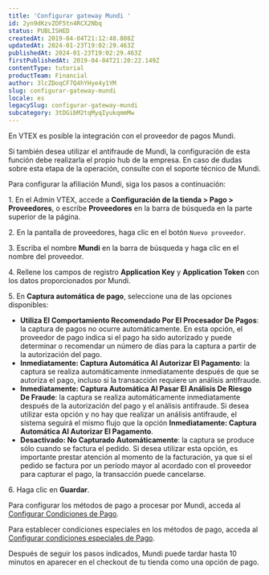 ```yaml
---
title: 'Configurar gateway Mundi '
id: 2yn9dKzvZOF5tn4RCX2Nbq
status: PUBLISHED
createdAt: 2019-04-04T21:12:48.808Z
updatedAt: 2024-01-23T19:02:29.463Z
publishedAt: 2024-01-23T19:02:29.463Z
firstPublishedAt: 2019-04-04T21:20:22.149Z
contentType: tutorial
productTeam: Financial
author: 3lcZDoqCF7Q4hYHye4y1YM
slug: configurar-gateway-mundi
locale: es
legacySlug: configurar-gateway-mundi
subcategory: 3tDGibM2tqMyqIyukqmmMw
---
```


En VTEX es posible la integración con el proveedor de pagos Mundi.

<div class= "alert alert-warning">
Si también desea utilizar el antifraude de Mundi, la configuración de esta función debe realizarla el propio hub de la empresa. En caso de dudas sobre esta etapa de la operación, consulte con el soporte técnico de Mundi.
</div>

Para configurar la afiliación Mundi, siga los pasos a continuación:

<ui>1. En el Admin VTEX, accede a __Configuración de la tienda > Pago > Proveedores__, o escribe __Proveedores__ en la barra de búsqueda en la parte superior de la página.</ui>

<ui>2. En la pantalla de proveedores, haga clic en el botón `Nuevo proveedor`.</ui>

<ui>3. Escriba el nombre __Mundi__ en la barra de búsqueda y haga clic en el nombre del proveedor.</ui>

<ui>4. Rellene los campos de registro __Application Key__ y __Application Token__ con los datos proporcionados por Mundi.</ui>

<ui>5. En __Captura automática de pago__, seleccione una de las opciones disponibles:</ui>

 - __Utiliza El Comportamiento Recomendado Por El Procesador De Pagos__: la captura de pagos no ocurre automáticamente. En esta opción, el proveedor de pago indica si el pago ha sido autorizado y puede determinar o recomendar un número de días para la captura a partir de la autorización del pago.   
 - __Inmediatamente: Captura Automática Al Autorizar El Pagamento__: la captura se realiza automáticamente inmediatamente después de que se autoriza el pago, incluso si la transacción requiere un análisis antifraude.
 - __Inmediatamente: Captura Automática Al Pasar El Análisis De Riesgo De Fraude__: la captura se realiza automáticamente inmediatamente después de la autorización del pago y el análisis antifraude. Si desea utilizar esta opción y no hay que realizar un análisis antifraude, el sistema seguirá el mismo flujo que la opción __Inmediatamente: Captura Automática Al Autorizar El Pagamento__. 
 - __Desactivado: No Capturado Automáticamente__: la captura se produce sólo cuando se factura el pedido. Si desea utilizar esta opción, es importante prestar atención al momento de la facturación, ya que si el pedido se factura por un período mayor al acordado con el proveedor para capturar el pago, la transacción puede cancelarse.

<ui>6. Haga clic en __Guardar__.</ui>

Para configurar los métodos de pago a procesar por Mundi, acceda al [Configurar Condiciones de Pago](https://help.vtex.com/es/tutorial/condicoes-de-pagamento).

Para establecer condiciones especiales en los métodos de pago, acceda al [Configurar condiciones especiales de Pago](https://help.vtex.com/es/tutorial/condiciones-especiales--tutorials_456?&utm_source=autocomplete).

Después de seguir los pasos indicados, Mundi puede tardar hasta 10 minutos en aparecer en el checkout de tu tienda como una opción de pago.
